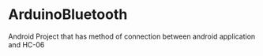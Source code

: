 # ArduinoBluetooth
Android Project that has method of connection between android application and HC-06
